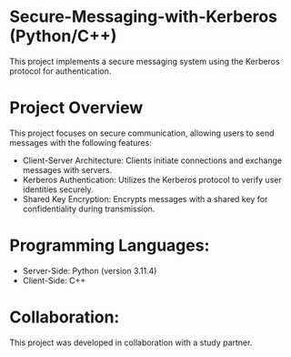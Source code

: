 # Secure-Messaging-with-Kerberos (Python/C++)
This project implements a secure messaging system using the Kerberos protocol for authentication.

# Project Overview
This project focuses on secure communication, allowing users to send messages with the following features:

* Client-Server Architecture: Clients initiate connections and exchange messages with servers.
* Kerberos Authentication: Utilizes the Kerberos protocol to verify user identities securely.
* Shared Key Encryption: Encrypts messages with a shared key for confidentiality during transmission.
  
# Programming Languages:
* Server-Side: Python (version 3.11.4)
* Client-Side: C++

# Collaboration:
This project was developed in collaboration with a study partner.
